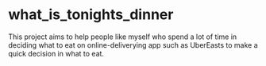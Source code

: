 # what_is_tonights_dinner

This project aims to help people like myself who spend a lot of time in deciding what to eat on online-deliverying app such as UberEasts to make a quick decision in what to eat. 
